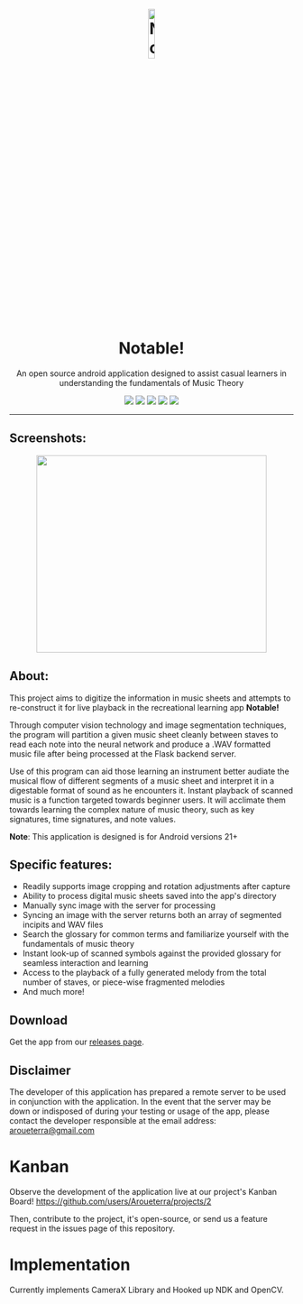 <h1 align="center">
  <br>
  <a href="https://github.com/Toga-Party/Notable-Android"><img src="https://user-images.githubusercontent.com/20365551/108993761-f4aca980-76d5-11eb-97e0-fb9532ac5955.png" alt="Notable!" width="15%"></img> </a>
  <br>
  Notable!
  <br>
</h1>


<p align="center">An open source android application designed to assist casual learners in understanding the fundamentals of Music Theory </p>

 <p align="center">
    <a href="https://github.com/Toga-Party/Notable-Android/releases/latest"><img src="https://img.shields.io/github/v/release/Toga-Party/Notable-Android?include_prereleases&style=for-the-badge"/></a>
    <img src="https://img.shields.io/github/stars/Toga-Party/Notable-Android.svg?style=for-the-badge" />
    <img src="https://img.shields.io/github/repo-size/Toga-Party/Notable-Android?style=for-the-badge" />
    <img src="https://img.shields.io/github/contributors/Toga-Party/Notable-Android?style=for-the-badge" />
    <img src="https://img.shields.io/maintenance/yes/2021?style=for-the-badge" />
  
    

 </p>

---

## Screenshots:
<p align="center">
  <img src="https://user-images.githubusercontent.com/20365551/109002802-a4d3df80-76e1-11eb-9ad4-563215c4a977.png" width="90%" align="center" height="350"></img>
</p>

## About:
This project aims to digitize the information in music sheets and attempts to re-construct it for live playback in the recreational learning app **Notable!**

Through computer vision technology and image segmentation techniques, the program will partition a given music sheet cleanly between staves to read each note into the neural network and produce a .WAV formatted music file after being processed at the Flask backend server. 

Use of this program can aid those learning an instrument better audiate the musical flow of different segments of a music sheet and interpret it in a digestable format of sound as he encounters it. Instant playback of scanned music is a function targeted towards beginner users. It will acclimate them towards learning the complex nature of music theory, such as key signatures, time signatures, and note values.

 **Note**: This application is designed is for Android versions 21+

## Specific features:
- Readily supports image cropping and rotation adjustments after capture
- Ability to process digital music sheets saved into the app's directory
- Manually sync image with the server for processing
- Syncing an image with the server returns both an array of segmented incipits and WAV files
- Search the glossary for common terms and familiarize yourself with the fundamentals of music theory
- Instant look-up of scanned symbols against the provided glossary for seamless interaction and learning
- Access to the playback of a fully generated melody from the total number of staves, or piece-wise fragmented melodies
- And much more!

## Download
Get the app from our [releases page](https://github.com/Toga-Party/Notable-Android/releases).

## Disclaimer

The developer of this application has prepared a remote server to be used in conjunction with the application. In the event that the server may be down or indisposed of during your testing or usage of the app, please contact the developer responsible at the email address: aroueterra@gmail.com

# Kanban
Observe the development of the application live at our project's Kanban Board! 
https://github.com/users/Aroueterra/projects/2

Then, contribute to the project, it's open-source, or send us a feature request in the issues page of this repository.

# Implementation
Currently implements CameraX Library and Hooked up NDK and OpenCV.



